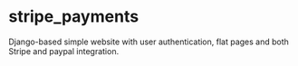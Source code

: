 # stripe_payments

Django-based simple website with user authentication, flat pages and both Stripe and paypal integration.
